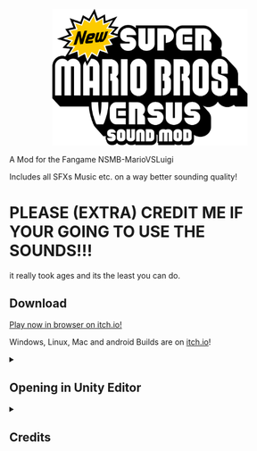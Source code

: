 <a href="https://arianlust.github.io/">
  <p align="center">
    <img src="https://raw.githubusercontent.com/ArianLust/NSMB-MarioVsLuigi-SoundMod/nightly-soundmod/Assets/Sprites/UI/Menu/mvlosoundmodlogo.png?raw=true" alt="NSMB-MarioVsLuigiSoundMod Logo" width="350px">
  </p>
</a>

A Mod for the Fangame NSMB-MarioVSLuigi

Includes all SFXs Music etc. on a way better sounding quality!

# PLEASE (EXTRA) CREDIT ME IF YOUR GOING TO USE THE SOUNDS!!!
it really took ages and its the least you can do.


## Download

[Play now in browser on itch.io!](https://arianlust.itch.io/nsmbmvlsm)

Windows, Linux, Mac and android Builds are on [itch.io](https://arianlust.itch.io/nsmbmvlsm)!

<details>
  <summary><h2>Opening in Unity Editor</h2></summary>

1. Install Unity 2022.1.12f1 (or newer) via Unity Hub (Installs > Install Editor > Scroll to bottom, if you do not see the version of your choice here, switch to the "Archive" tab and open the "download archive" link)
2. Download and install [git](https://git-scm.com/downloads). Do NOT use the .zip download, as it will cause errors within Unity.
3. Open Command Prompt (Windows) or Terminal (MacOS / Linux)
4. Navigate to the folder you want the source code to be in using `cd <path>`. For example, `cd %USERPROFILE%\Documents` will save it in My Documents.
5. Clone the repository by running `git clone https://github.com/ArianLust/NSMB-MarioVSLuigi-SoundMod.git` in the Command Prompt / Terminal
  - Optionally, [fork the repository](https://github.com/ArianLust/NSMB-MarioVSLuigi-SoundMod/fork)
6. Open the project in Unity Hub (gray "Open" button in top right)
7. Change the Unity Editor to use your computer's platform in File > Build Settings
8. Create a build using "Build and Run" inside File > Build Settings, or Ctrl+B

</details>
<details>
  <summary><h2>Credits</h2></summary>
  
  ## Mod Creator:
  * [Lust](https://github.com/ArianLust)
  
  ### Contributors:
  * [Moddimation](https://github.com/Moddimation)
  * [BluCor](https://github.com/BluCorDev)
  * [Frosty Cake](https://github.com/xFrostyCake123)
  * [Windows10V](https://github.com/Windows10V1)
  * [vic](https://github.com/vlcoo)
  
</details>
  
  
  
